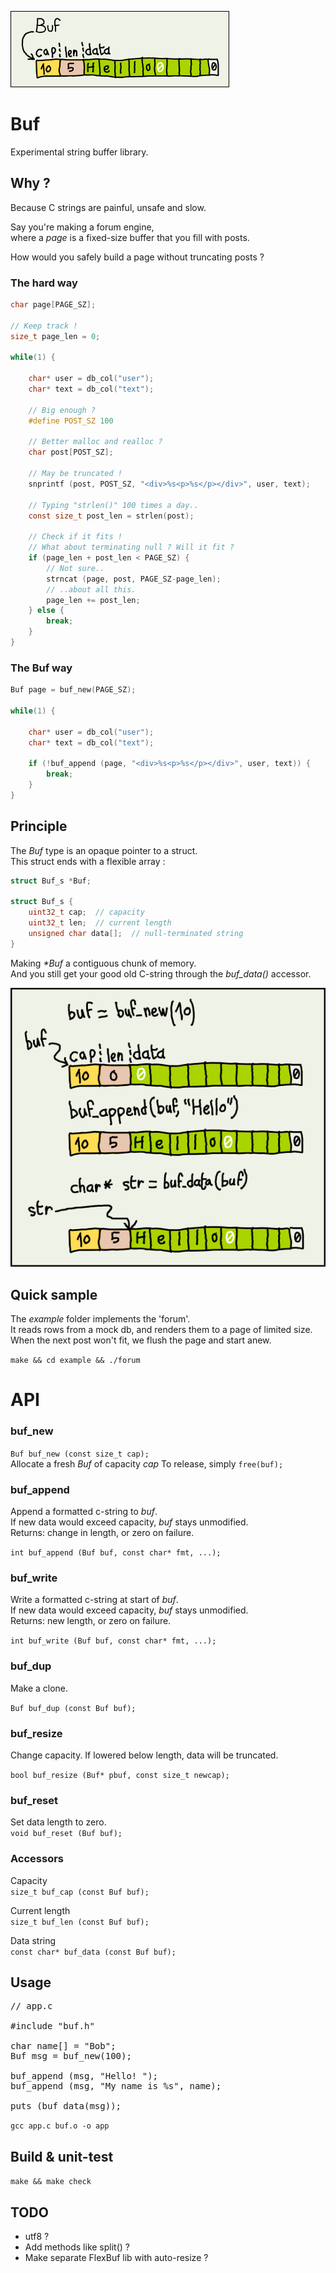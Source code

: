 ![block](assets/block.png)

# Buf
Experimental string buffer library.  

## Why ?

Because C strings are painful, unsafe and slow.    

Say you're making a forum engine,  
where a *page* is a fixed-size buffer that you fill with posts.  

How would you safely build a page without truncating posts ?

### The hard way

```C
char page[PAGE_SZ];

// Keep track !
size_t page_len = 0;

while(1) {

    char* user = db_col("user");
    char* text = db_col("text");

    // Big enough ?
    #define POST_SZ 100

    // Better malloc and realloc ?
    char post[POST_SZ];  

    // May be truncated !
    snprintf (post, POST_SZ, "<div>%s<p>%s</p></div>", user, text);

    // Typing "strlen()" 100 times a day..
    const size_t post_len = strlen(post);

    // Check if it fits !
    // What about terminating null ? Will it fit ?
    if (page_len + post_len < PAGE_SZ) {    
        // Not sure..
        strncat (page, post, PAGE_SZ-page_len); 
        // ..about all this.
        page_len += post_len;
    } else {
        break;
    } 
}
```

### The Buf way

```C
Buf page = buf_new(PAGE_SZ);

while(1) {

    char* user = db_col("user");
    char* text = db_col("text");

    if (!buf_append (page, "<div>%s<p>%s</p></div>", user, text)) {
        break;
    }
}
```

## Principle

The *Buf* type is an opaque pointer to a struct.  
This struct ends with a flexible array :  

```C
struct Buf_s *Buf;

struct Buf_s {
    uint32_t cap;  // capacity
    uint32_t len;  // current length
    unsigned char data[];  // null-terminated string
}
```

Making *\*Buf* a contiguous chunk of memory.  
And you still get your good old C-string through the *buf_data()* accessor.

![schema](assets/schema.png)

## Quick sample

The *example* folder implements the 'forum'.  
It reads rows from a mock db, and renders them to a page of limited size.  
When the next post won't fit, we flush the page and start anew.  

`make && cd example && ./forum`

# API

### buf_new
`Buf buf_new (const size_t cap);`  
Allocate a fresh *Buf* of capacity *cap*
To release, simply `free(buf);`

### buf_append
Append a formatted c-string to *buf*.  
If new data would exceed capacity, *buf* stays unmodified.  
Returns: change in length, or zero on failure. 

`int buf_append (Buf buf, const char* fmt, ...);`

### buf_write
Write a formatted c-string at start of *buf*.  
If new data would exceed capacity, *buf* stays unmodified.  
Returns: new length, or zero on failure.

`int buf_write (Buf buf, const char* fmt, ...);`

### buf_dup
Make a clone.

`Buf buf_dup (const Buf buf);`

### buf_resize
Change capacity. If lowered below length, data will be truncated.  

`bool buf_resize (Buf* pbuf, const size_t newcap);`

### buf_reset
Set data length to zero.  
`void buf_reset (Buf buf);`

### Accessors
 
Capacity  
`size_t buf_cap (const Buf buf);` 

Current length  
`size_t buf_len (const Buf buf);` 

Data string  
`const char* buf_data (const Buf buf);`

## Usage

<pre>
// app.c

#include "buf.h"

char name[] = "Bob";
Buf msg = buf_new(100);

buf_append (msg, "Hello! ");
buf_append (msg, "My name is %s", name);

puts (buf_data(msg));
</pre>

`gcc app.c buf.o -o app`

## Build & unit-test

`make && make check`

## TODO
* utf8 ?
* Add methods like split() ?
* Make separate FlexBuf lib with auto-resize ?